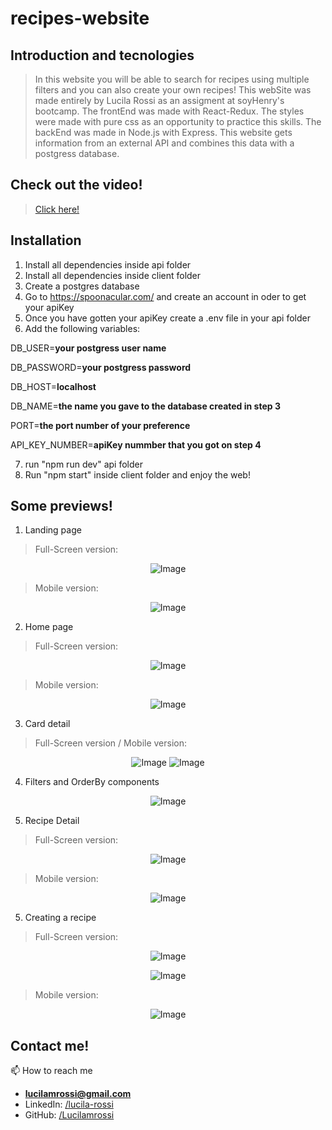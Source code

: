 # recipes-website

## Introduction and tecnologies

> In this website you will be able to search for recipes using multiple filters and you can also create your own recipes! This webSite was made entirely by Lucila Rossi as an assigment at soyHenry's bootcamp.
> The frontEnd was made with React-Redux.
> The styles were made with pure css as an opportunity to practice this skills.
> The backEnd was made in Node.js with Express.
> This website gets information from an external API and combines this data with a postgress database.

## Check out the video!
> <a href="https://vimeo.com/572383679" target="blank"> Click here!</a>

## Installation

1. Install all dependencies inside api folder
2. Install all dependencies inside client folder
3. Create a postgres database
4. Go to https://spoonacular.com/ and create an account in oder to get your apiKey
5. Once you have gotten your apiKey create a .env file in your api folder
6. Add the following variables: 

DB_USER=**your postgress user name**

DB_PASSWORD=**your postgress password**

DB_HOST=**localhost**

DB_NAME=**the name you gave to the database created in step 3**

PORT=**the port number of your preference**

API_KEY_NUMBER=**apiKey nummber that you got on step 4**

7. run "npm run dev" api folder
8. Run "npm start" inside client folder and enjoy the web!

## Some previews!

1. Landing page
> Full-Screen version:
<p align="center">
  <img src="./img/landing.jpg" alt="Image" />
</p>

> Mobile version:
<p align="center">
  <img src="./img/landingMobile1.jpg" alt="Image" />
</p>

2. Home page
> Full-Screen version:
<p align="center">
  <img src="./img/home.jpg" alt="Image" />
</p>

> Mobile version:
<p align="center">
  <img src="./img/homeMobile.jpg" alt="Image" />
</p>

3. Card detail

> Full-Screen version / Mobile version:
<p align="center">
  <img src="./img/card.png" alt="Image" />
  <img src="./img/cardMobile.png" alt="Image" />
</p>

4. Filters and OrderBy components
<p align="center"> 
  <img src="./img/filters.png" alt="Image" />
</p> 

5. Recipe Detail
> Full-Screen version:
<p align="center">
  <img src="./img/detail.jpg" alt="Image" />
</p>


> Mobile version:
<p align="center">
  <img src="./img/detailMobile.jpg" alt="Image" />
</p>

5. Creating a recipe
> Full-Screen version:
<p align="center">
  <img src="./img/create1.jpg" alt="Image" />
</p>
<p align="center">
  <img src="./img/create2.jpg" alt="Image" />
</p>

> Mobile version:
<p align="center">
  <img src="./img/createMobile.jpg" alt="Image" />
</p>

## Contact me!

📫 How to reach me 
- **lucilamrossi@gmail.com**
- LinkedIn: <a href="https://linkedin.com/in/lucila-rossi" target="blank">/lucila-rossi </a>
- GitHub: <a href="https://github.com/Lucilamrossi" target="blank">/Lucilamrossi </a>

